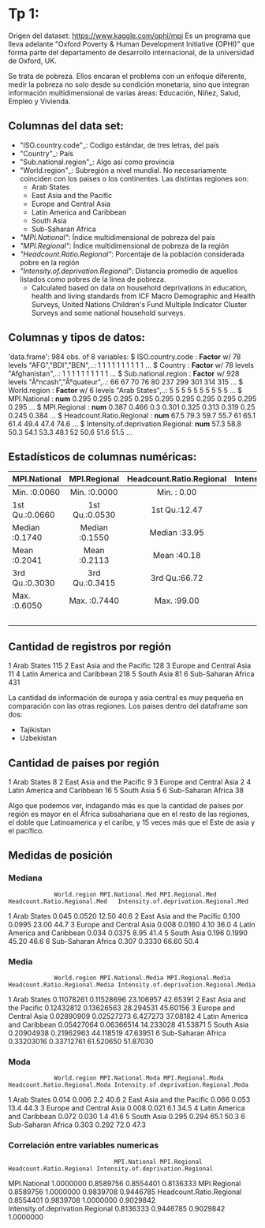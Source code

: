 # Tp 1:

Origen del dataset: https://www.kaggle.com/ophi/mpi
Es un programa que lleva adelante "Oxford Poverty & Human Development Initiative (OPHI)" que forma parte del departamento de desarrollo internacional, de la universidad de Oxford, UK.

Se trata de pobreza. Ellos encaran el problema con un enfoque diferente, medir la pobreza no solo desde su condición monetaria, sino que integran información multidimensional de varias áreas: Educación, Niñez, Salud, Empleo y Vivienda.


## Columnas del data set:
* "ISO.country.code"_: Codigo estándar, de tres letras, del país
* "Country"_: País
* "Sub.national.region"_: Algo así como provincia
* "World.region"_: Subregión a nivel mundial. No necesariamente coinciden con los paises o los continentes. Las distintas regiones son:
	* Arab States                 
	* East Asia and the Pacific   
	* Europe and Central Asia  
	* Latin America and Caribbean
	* South Asia                  
	* Sub-Saharan Africa          
* _"MPI.National"_: Índice multidimensional de pobreza del país    
* _"MPI.Regional"_: Índice multidimensional de pobreza de la región
* _"Headcount.Ratio.Regional"_: Porcentaje de la población considerada pobre en la región
* _"Intensity.of.deprivation.Regional"_: Distancia promedio de aquellos listados como pobres de la linea de pobreza.
	* Calculated based on data on household deprivations in education, health and living standards from ICF Macro Demographic and Health Surveys, United Nations Children's Fund Multiple Indicator Cluster Surveys and some national household surveys.

## Columnas y tipos de datos:
'data.frame':	984 obs. of  8 variables:
 $ ISO.country.code                 : **Factor** w/ 78 levels "AFG","BDI","BEN",..: 1 1 1 1 1 1 1 1 1 1 ...
 $ Country                          : **Factor** w/ 78 levels "Afghanistan",..: 1 1 1 1 1 1 1 1 1 1 ...
 $ Sub.national.region              : **Factor** w/ 928 levels "Ã°ncash","Ã°quateur",..: 66 67 70 76 80 237 299 301 314 315 ...
 $ World.region                     : **Factor** w/ 6 levels "Arab States",..: 5 5 5 5 5 5 5 5 5 5 ...
 $ MPI.National                     : **num**  0.295 0.295 0.295 0.295 0.295 0.295 0.295 0.295 0.295 0.295 ...
 $ MPI.Regional                     : **num**  0.387 0.466 0.3 0.301 0.325 0.313 0.319 0.25 0.245 0.384 ...
 $ Headcount.Ratio.Regional         : **num**  67.5 79.3 59.7 55.7 61 65.1 61.4 49.4 47.4 74.6 ...
 $ Intensity.of.deprivation.Regional: **num**  57.3 58.8 50.3 54.1 53.3 48.1 52 50.6 51.6 51.5 ...
 
## Estadísticos de columnas numéricas:
|  MPI.National  |   MPI.Regional   |  Headcount.Ratio.Regional  |  Intensity.of.deprivation.Regional |
|----------------|:----------------:|:--------------------------:|-----------------------------------:|
| Min.   :0.0060 |  Min.   :0.0000  |  Min.   : 0.00             |  Min.   :33.30                     |
| 1st Qu.:0.0660 |  1st Qu.:0.0530  |  1st Qu.:12.47             |  1st Qu.:41.40                     |
| Median :0.1740 |  Median :0.1550  |  Median :33.95             |  Median :45.60                     |
| Mean   :0.2041 |  Mean   :0.2113  |  Mean   :40.18             |  Mean   :47.18                     |
| 3rd Qu.:0.3030 |  3rd Qu.:0.3415  |  3rd Qu.:66.72             |  3rd Qu.:51.90                     |
| Max.   :0.6050 |  Max.   :0.7440  |  Max.   :99.00             |  Max.   :75.90                     |
|				 |					|							 |	NA's   :1     					  |	
															
## Cantidad de registros por región

1 Arab States                   115
2 East Asia and the Pacific     128
3 Europe and Central Asia        11
4 Latin America and Caribbean   218
5 South Asia                     81
6 Sub-Saharan Africa            431

La cantidad de información de europa y asia central es muy pequeña en comparación con las otras regiones. Los paises dentro del dataframe son dos: 
* Tajikistan
* Uzbekistan

## Cantidad de países por región
1 Arab States                     8
2 East Asia and the Pacific       9
3 Europe and Central Asia         2
4 Latin America and Caribbean    16
5 South Asia                      5
6 Sub-Saharan Africa             38

Algo que podemos ver, indagando más es que la cantidad de países por región es mayor en el África subsahariana que en el resto de las regiones, el doble que Latinoamerica y el caribe, y 15 veces más que el Este de asia y el pacífico.

## Medidas de posición

### Mediana

                 World.region MPI.National.Med MPI.Regional.Med Headcount.Ratio.Regional.Med   Intensity.of.deprivation.Regional.Med
1                 Arab States            0.045           0.0520                        12.50                                  40.6
2   East Asia and the Pacific            0.100           0.0995                        23.00                                  44.7
3     Europe and Central Asia            0.008           0.0160                         4.10                                  36.0
4 Latin America and Caribbean            0.034           0.0375                         8.95                                  41.4
5                  South Asia            0.196           0.1990                        45.20                                  46.6
6          Sub-Saharan Africa            0.307           0.3330                        66.60                                  50.4

### Media

                 World.region MPI.National.Media MPI.Regional.Media Headcount.Ratio.Regional.Media Intensity.of.deprivation.Regional.Media
1                 Arab States         0.11078261         0.11528696                      23.106957                                42.65391
2   East Asia and the Pacific         0.12432812         0.13626563                      28.294531                                45.60156
3     Europe and Central Asia         0.02890909         0.02527273                       6.427273                                37.08182
4 Latin America and Caribbean         0.05427064         0.06366514                      14.233028                                41.53871
5                  South Asia         0.20904938         0.21962963                      44.118519                                47.63951
6          Sub-Saharan Africa         0.33203016         0.33712761                      61.520650                                51.87030

### Moda


                 World.region MPI.National.Moda MPI.Regional.Moda Headcount.Ratio.Regional.Moda Intensity.of.deprivation.Regional.Moda
1                 Arab States             0.014             0.006                           2.2                                   40.6
2   East Asia and the Pacific             0.066             0.053                          13.4                                   44.3
3     Europe and Central Asia             0.008             0.021                           6.1                                   34.5
4 Latin America and Caribbean             0.072             0.030                           1.4                                   41.6
5                  South Asia             0.295             0.294                          65.1                                   50.3
6          Sub-Saharan Africa             0.303             0.292                          72.0                                   47.3

### Correlación entre variables numericas

                                  MPI.National MPI.Regional Headcount.Ratio.Regional Intensity.of.deprivation.Regional
MPI.National                         1.0000000    0.8589756                0.8554401                         0.8136333
MPI.Regional                         0.8589756    1.0000000                0.9839708                         0.9446785
Headcount.Ratio.Regional             0.8554401    0.9839708                1.0000000                         0.9029842
Intensity.of.deprivation.Regional    0.8136333    0.9446785                0.9029842                         1.0000000

	